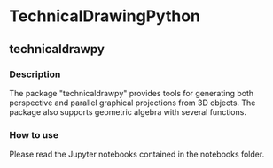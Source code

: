 # TechnicalDrawingPython

## technicaldrawpy

### Description

The package "technicaldrawpy" provides tools for generating both perspective and parallel graphical projections from 3D objects. The package also supports geometric algebra with several functions.

### How to use

Please read the Jupyter notebooks contained in the notebooks folder. 
